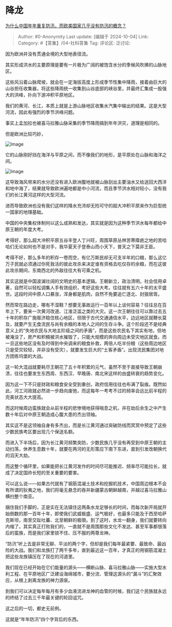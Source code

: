 # 降龙
[为什么中国年年重复防汛，而欧美国家几乎没有防汛的概念？](https://www.zhihu.com/question/662387644/answer/4124905196)

> Author: #0-Anonymity
> Last update: [编辑于 2024-10-04]
> Link:
> Category: #【答集】/04-社科答集 
> Tag: 
> 评论区:
> 泛讨论:

因为欧洲并没有贯通全境的大型地表径流。

其实形成洪水的主要原理是要有一片极为广阔的被饱含水分的季候风吹拂的山脉地区。

这些风沿着山脉爬坡，就会在一定海拔高度上形成季节性集中降雨，接着由巨大的山谷担任收集器，将这些降雨统一收集到山谷底部的峡谷里，并最终汇集成一股强大的洪峰，扑向下游冲积平原地区。

我们的黄河、长江，本质上就是上游山脉地区收集水汽集中输出的结果。这是大型河流，因此有强烈的季节洪峰问题。

事实上孟加拉也被喜马拉雅山脉采集的季节降雨搞到年年洪灾，道理是相同的。

但是欧洲比较巧妙，

![Image](https://pic1.zhimg.com/50/v2-3222db16d0586cca96d52ddab6e633c6_720w.jpg?source=2c26e567)

它的山脉刚好挡在海洋与平原之间，而不像我们的地形，是平原处在山脉和海洋之间。

![Image](https://picx.zhimg.com/50/v2-cf3f133047140c77f48c550e76c48b41_720w.jpg?source=2c26e567)

这导致海风带来的水分还没有进入欧洲腹地就被山脉刮出主要油水又给送回大西洋和地中海了，结果就导致欧洲遍地都是中小河流，而且季节洪水相对较小，没有我们的长江黄河这样的大型河流。

进而导致欧洲也没有我们这样的降水充沛却无险可守的超大冲积平原来作为巨型统一国家的地理基础。

中国的中央集权体制何以这么成熟和发达，其实就是因为这种季节洪水每年都给中原王朝的年度大考。

考得好，那么超大冲积平原五谷丰登人丁兴旺，周围草原丛林苦寒瘴疬之地的苦哈哈们无论如何也不是对手，我华夏天子登泰山而小天下，普天之下莫非王臣。

考得不好，那么多年的积存一卷而空，有亿万斯民却无可支半年的口粮，那么这亿万子民就必须通过你死我活的彼此攻杀来决定谁有资格去吃仅存的余粮，而在这彼此攻杀期间，东南西北的外敌往往大有可乘之机。

其实这就是中国波澜壮阔的文明史的基本逻辑。王朝新立，政治清明，社会信用卓著，自然可以轻松调集人手有效组织，考好这些大考。往往就有五六十年的太平盛世。这段时间中原人口暴涨，浑身都是肌肉，自然不免要追亡逐北、封狼居胥。

然而常在路边走，哪有不湿鞋？想要无事故运行一百年以上谈何容易？往往总在百年上下，要来一次黄河改道、江淮泛滥之类的大灾。这一次王朝往往可以靠过去五十年的积存广施赈济稳住核心地区，但限于古代交通通信水平，边远地区就鞭长莫及，就要产生无食流民与尚有余粮的本地人之间的生存斗争。这个阶段还不是经典意义上的“失地农民与大地主阶级之间的矛盾”，而是这些农民名下其实有地，但地被淹没了，房产和积粮被洪水摧毁了，只能大规模的奔向周边未受灾地区就食。而一旦这些地区没有及时得到中央调来的粮食补救，两倍人吃半份粮（这些周边地区只是受灾较轻，并非没有受灾），就要发生巨大的“土客矛盾”。出现流民集团对地方团练坞堡的大战。

这一轮大混战就要耗尽王朝花了五十年积累的元气，虽然不至于直接导致王朝崩溃，往往也要发生东西周、东西汉、早晚唐、南北宋这样的由盛转衰的趋势变化。

因为这一下不只是财政和粮食安全受到重创，政府信用往往也布满了裂痕。既然如此，河工河政就必然进一步趋向废弛，而这每年一考考不过的频率会远比前半程的完美状态大大提高。

而这时候周边蛮族就会从前半程的悲惨境地获得喘息之机，并在劫后余生之中产生数十年后对中原王朝造成心腹大患的杰出领袖。

其实这不是这领袖自身有多杰出，而是长江黄河通过突破防线而冥冥中预定了这些少数民族考区要出现几个保送名额。

而进入下半场后，因为长江黄河频繁突防，少数民族几乎没有再受到中原王朝的主动扫荡，休养生息数十年，就要在两河的无形策应下南下东进，直到引发改朝换代的滔天大劫。

而这整个循环里，如果能把长江黄河发作的时间尽可能推迟、频率尽可能拉长，就成了决定国祚长短的至关重要的要害。

可以这么说——如果古代就有了钢筋混凝土技术和挖掘机技术，中国周边根本不会有所谓的狄夷之地，我们将毫无悬念的吞并新疆蒙古朝鲜越南，并越过喜马拉雅山横扫整个南亚。

捆住我们手脚的，正是实在无法镇住这两条水龙足够长的时间，而每次新开局就开始倒数的那一百年十年，即使我们武威极盛、运气极好，也最多只能及于西至哈萨克斯坦，南至交趾吐蕃、北至朝鲜的极限。到了这时，水龙一翻身，我们就要转向内缩了。其实真正打败我们的，一直就不是周围那些文化不发达、甚至军事都很落后的蛮族，而是我们家里锁不住、压不服的两尊龙神。

“防汛”听上去是非常无聊、平淡的两个字，但却是我们每年最紧要、最致命、最凶险的大战。我们和龙族打了两千多年，直到最近这一百年，才真正的用钢筋混凝土把这些龙族镇压在了现在的河道里。

我们现在已经开始在它们能量的源头——横断山脉、喜马拉雅山脉——实施大型水利工程、在平原地区广泛建设海绵城市，要分流、管理这源头的“漏斗”的汇聚效应，从根上剥离龙族的神力源泉。

到我们可以决定每年每月有多少血液流进龙神的血管的时候，我们这个民族就永远的终结了过去三千年最关键的轮回诅咒。

这之后的一切，都史无前例。

这就是“年年防汛”四个字背后的东西。